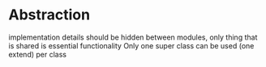 # Abstraction

implementation details should be hidden between modules, only thing that is shared is essential functionality
Only one super class can be used (one extend) per class

